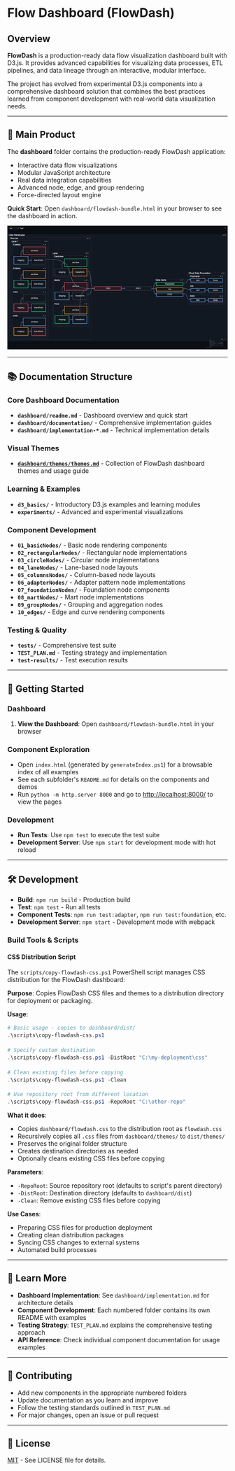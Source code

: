 # Flow Dashboard (FlowDash)

## Overview

**FlowDash** is a production-ready data flow visualization dashboard built with D3.js. It provides advanced capabilities for visualizing data processes, ETL pipelines, and data lineage through an interactive, modular interface.

The project has evolved from experimental D3.js components into a comprehensive dashboard solution that combines the best practices learned from component development with real-world data visualization needs.

---

## 🎯 Main Product

The **dashboard** folder contains the production-ready FlowDash application:
- Interactive data flow visualizations
- Modular JavaScript architecture
- Real data integration capabilities
- Advanced node, edge, and group rendering
- Force-directed layout engine

**Quick Start**: Open `dashboard/flowdash-bundle.html` in your browser to see the dashboard in action.

![FlowDash demo flow](./dashboard/documentation/flowdash-flow.png)

---

## 📚 Documentation Structure

### Core Dashboard Documentation
- **`dashboard/readme.md`** - Dashboard overview and quick start
- **`dashboard/documentation/`** - Comprehensive implementation guides
- **`dashboard/implementation-*.md`** - Technical implementation details

### Visual Themes
- **[`dashboard/themes/themes.md`](dashboard/themes/themes.md)** - Collection of FlowDash dashboard themes and usage guide

### Learning & Examples
- **`d3_basics/`** - Introductory D3.js examples and learning modules
- **`experiments/`** - Advanced and experimental visualizations

### Component Development
- **`01_basicNodes/`** - Basic node rendering components
- **`02_rectangularNodes/`** - Rectangular node implementations
- **`03_circleNodes/`** - Circular node implementations
- **`04_laneNodes/`** - Lane-based node layouts
- **`05_columnsNodes/`** - Column-based node layouts
- **`06_adapterNodes/`** - Adapter pattern node implementations
- **`07_foundationNodes/`** - Foundation node components
- **`08_martNodes/`** - Mart node implementations
- **`09_groupNodes/`** - Grouping and aggregation nodes
- **`10_edges/`** - Edge and curve rendering components

### Testing & Quality
- **`tests/`** - Comprehensive test suite
- **`TEST_PLAN.md`** - Testing strategy and implementation
- **`test-results/`** - Test execution results

---

## 🚀 Getting Started

### Dashboard
1. **View the Dashboard**: Open `dashboard/flowdash-bundle.html` in your browser

### Component Exploration
- Open `index.html` (generated by `generateIndex.ps1`) for a browsable index of all examples
- See each subfolder's `README.md` for details on the components and demos
- Run `python -m http.server 8000` and go to [http://localhost:8000/](http://localhost:8000/) to view the pages

### Development
- **Run Tests**: Use `npm test` to execute the test suite
- **Development Server**: Use `npm start` for development mode with hot reload

---

## 🛠️ Development

- **Build**: `npm run build` - Production build
- **Test**: `npm test` - Run all tests
- **Component Tests**: `npm run test:adapter`, `npm run test:foundation`, etc.
- **Development Server**: `npm start` - Development mode with webpack

### Build Tools & Scripts

#### CSS Distribution Script
The `scripts/copy-flowdash-css.ps1` PowerShell script manages CSS distribution for the FlowDash dashboard:

**Purpose**: Copies FlowDash CSS files and themes to a distribution directory for deployment or packaging.

**Usage**:
```powershell
# Basic usage - copies to dashboard/dist/
.\scripts\copy-flowdash-css.ps1

# Specify custom destination
.\scripts\copy-flowdash-css.ps1 -DistRoot "C:\my-deployment\css"

# Clean existing files before copying
.\scripts\copy-flowdash-css.ps1 -Clean

# Use repository root from different location
.\scripts\copy-flowdash-css.ps1 -RepoRoot "C:\other-repo"
```

**What it does**:
- Copies `dashboard/flowdash.css` to the distribution root as `flowdash.css`
- Recursively copies all `.css` files from `dashboard/themes/` to `dist/themes/`
- Preserves the original folder structure
- Creates destination directories as needed
- Optionally cleans existing CSS files before copying

**Parameters**:
- `-RepoRoot`: Source repository root (defaults to script's parent directory)
- `-DistRoot`: Destination directory (defaults to `dashboard/dist`)
- `-Clean`: Remove existing CSS files before copying

**Use Cases**:
- Preparing CSS files for production deployment
- Creating clean distribution packages
- Syncing CSS changes to external systems
- Automated build processes

---

## 📖 Learn More

- **Dashboard Implementation**: See `dashboard/implementation.md` for architecture details
- **Component Development**: Each numbered folder contains its own README with examples
- **Testing Strategy**: `TEST_PLAN.md` explains the comprehensive testing approach
- **API Reference**: Check individual component documentation for usage examples

---

## 🤝 Contributing

- Add new components in the appropriate numbered folders
- Update documentation as you learn and improve
- Follow the testing standards outlined in `TEST_PLAN.md`
- For major changes, open an issue or pull request

---

## 📄 License

[MIT](LICENSE) - See LICENSE file for details.

